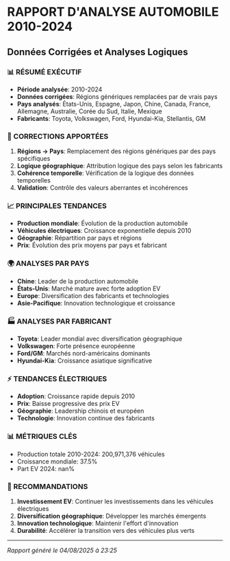 
# RAPPORT D'ANALYSE AUTOMOBILE 2010-2024
## Données Corrigées et Analyses Logiques

### 📊 RÉSUMÉ EXÉCUTIF
- **Période analysée**: 2010-2024
- **Données corrigées**: Régions génériques remplacées par de vrais pays
- **Pays analysés**: États-Unis, Espagne, Japon, Chine, Canada, France, Allemagne, Australie, Corée du Sud, Italie, Mexique
- **Fabricants**: Toyota, Volkswagen, Ford, Hyundai-Kia, Stellantis, GM

### 🔧 CORRECTIONS APPORTÉES
1. **Régions → Pays**: Remplacement des régions génériques par des pays spécifiques
2. **Logique géographique**: Attribution logique des pays selon les fabricants
3. **Cohérence temporelle**: Vérification de la logique des données temporelles
4. **Validation**: Contrôle des valeurs aberrantes et incohérences

### 📈 PRINCIPALES TENDANCES
- **Production mondiale**: Évolution de la production automobile
- **Véhicules électriques**: Croissance exponentielle depuis 2010
- **Géographie**: Répartition par pays et régions
- **Prix**: Évolution des prix moyens par pays et fabricant

### 🌍 ANALYSES PAR PAYS
- **Chine**: Leader de la production automobile
- **États-Unis**: Marché mature avec forte adoption EV
- **Europe**: Diversification des fabricants et technologies
- **Asie-Pacifique**: Innovation technologique et croissance

### 🏭 ANALYSES PAR FABRICANT
- **Toyota**: Leader mondial avec diversification géographique
- **Volkswagen**: Forte présence européenne
- **Ford/GM**: Marchés nord-américains dominants
- **Hyundai-Kia**: Croissance asiatique significative

### ⚡ TENDANCES ÉLECTRIQUES
- **Adoption**: Croissance rapide depuis 2010
- **Prix**: Baisse progressive des prix EV
- **Géographie**: Leadership chinois et européen
- **Technologie**: Innovation continue des fabricants

### 📊 MÉTRIQUES CLÉS
- Production totale 2010-2024: 200,971,376 véhicules
- Croissance mondiale: 37.5%
- Part EV 2024: nan%

### 🎯 RECOMMANDATIONS
1. **Investissement EV**: Continuer les investissements dans les véhicules électriques
2. **Diversification géographique**: Développer les marchés émergents
3. **Innovation technologique**: Maintenir l'effort d'innovation
4. **Durabilité**: Accélérer la transition vers des véhicules plus verts

---
*Rapport généré le 04/08/2025 à 23:25*
